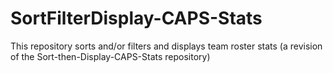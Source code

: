 # SortFilterDisplay-CAPS-Stats
This repository sorts and/or filters and displays team roster stats (a revision of the Sort-then-Display-CAPS-Stats repository)
